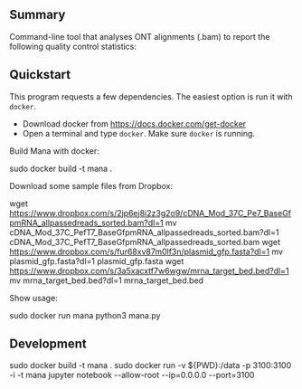 ## Summary

Command-line tool that analyses ONT alignments (.bam) to report the following quality control statistics:

## Quickstart

This program requests a few dependencies. The easiest option is run it with `docker`. 

* Download docker from https://docs.docker.com/get-docker
* Open a terminal and type `docker`. Make sure `docker` is running.

Build Mana with docker:

   sudo docker build -t mana .

Download some sample files from Dropbox:

   wget https://www.dropbox.com/s/2jp6ej8i2z3g2o9/cDNA_Mod_37C_Pe7_BaseGfpmRNA_allpassedreads_sorted.bam?dl=1
   mv cDNA_Mod_37C_PefT7_BaseGfpmRNA_allpassedreads_sorted.bam?dl=1 cDNA_Mod_37C_PefT7_BaseGfpmRNA_allpassedreads_sorted.bam
   wget https://www.dropbox.com/s/fur68xv87m0lf3n/plasmid_gfp.fasta?dl=1
   mv plasmid_gfp.fasta\?dl\=1 plasmid_gfp.fasta
   wget https://www.dropbox.com/s/3a5xacxtf7w6wgw/mrna_target_bed.bed?dl=1
   mv mrna_target_bed.bed?dl=1 mrna_target_bed.bed

Show usage:

   sudo docker run mana python3 mana.py


## Development

   sudo docker build -t mana .
   sudo docker run -v ${PWD}:/data -p 3100:3100 -i -t mana jupyter notebook --allow-root --ip=0.0.0.0 --port=3100
